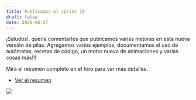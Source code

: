 ```yaml
---
title: Publicamos el sprint 19
draft: false
date: 2020-06-27
---
```


¡Saludos!, quería comentarles que publicamos varias mejoras
en esta nueva versión de pilas. Agregamos varios ejemplos,
documentamos el uso de autómatas, recetas de código, un motor
nuevo de animaciones y varias cosas más!!!

Mirá el resumen completo en el foro para ver más detalles.

- [Ver el resumen](https://foro.pilas-engine.com.ar/t/resumen-del-sprint-19/1932)

![](/noticias/sprint-19.gif)
